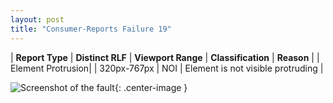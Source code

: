 ```yaml
---
layout: post
title: "Consumer-Reports Failure 19"
---
```

| **Report Type** | **Distinct RLF** | **Viewport Range** | **Classification** | **Reason** |
| Element Protrusion|  | 320px-767px | NOI | Element is not visible protruding | 

![Screenshot of the fault](../../../assets/images/Consumer-Reports/fault19/overflow-Width543.png){: .center-image }